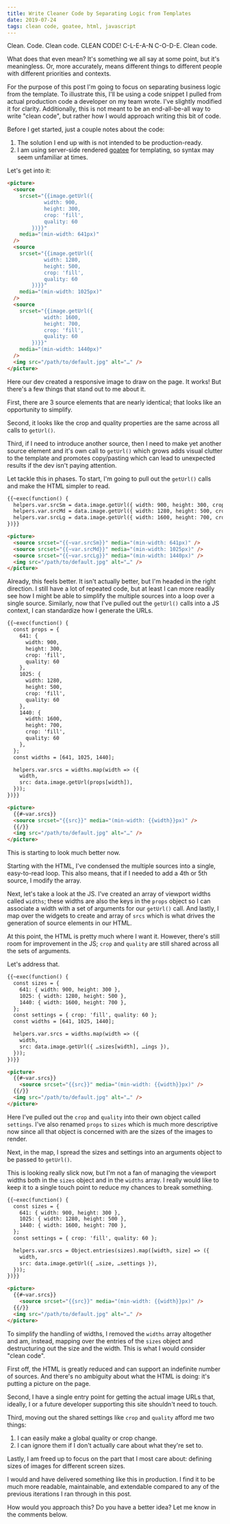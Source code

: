 ```yaml
---
title: Write Cleaner Code by Separating Logic from Templates
date: 2019-07-24
tags: clean code, goatee, html, javascript
---
```


Clean. Code. Clean code. CLEAN CODE! C-L-E-A-N C-O-D-E. Clean code.

What does that even mean? It's something we all say at some point, but it's meaningless. Or, more accurately, means different things to different people with different priorities and contexts.

For the purpose of this post I'm going to focus on separating business logic from the template. To illustrate this, I'll be using a code snippet I pulled from actual production code a developer on my team wrote. I've slightly modified it for clarity. Additionally, this is not meant to be an end-all-be-all way to write "clean code", but rather how I would approach writing this bit of code.

Before I get started, just a couple notes about the code:

1. The solution I end up with is not intended to be production-ready.
2. I am using server-side rendered [goatee](https://github.com/simpleviewinc/goatee) for templating, so syntax may seem unfamiliar at times.

Let's get into it:

```html
<picture>
  <source
    srcset="{{image.getUrl({
			width: 900,
			height: 300,
			crop: 'fill',
			quality: 60
		})}}"
    media="(min-width: 641px)"
  />
  <source
    srcset="{{image.getUrl({
			width: 1280,
			height: 500,
			crop: 'fill',
			quality: 60
		})}}"
    media="(min-width: 1025px)"
  />
  <source
    srcset="{{image.getUrl({
			width: 1600,
			height: 700,
			crop: 'fill',
			quality: 60
		})}}"
    media="(min-width: 1440px)"
  />
  <img src="/path/to/default.jpg" alt="…" />
</picture>
```

Here our dev created a responsive image to draw on the page. It works! But there's a few things that stand out to me about it.

First, there are 3 source elements that are nearly identical; that looks like an opportunity to simplify.

Second, it looks like the crop and quality properties are the same across all calls to `getUrl()`.

Third, if I need to introduce another source, then I need to make yet another source element and it's own call to `getUrl()` which grows adds visual clutter to the template and promotes copy/pasting which can lead to unexpected results if the dev isn't paying attention.

Let tackle this in phases. To start, I'm going to pull out the `getUrl()` calls and make the HTML simpler to read.

```html
{{~exec(function() {
  helpers.var.srcSm = data.image.getUrl({ width: 900, height: 300, crop: 'fill', quality: 60 });
  helpers.var.srcMd = data.image.getUrl({ width: 1280, height: 500, crop: 'fill', quality: 60 });
  helpers.var.srcLg = data.image.getUrl({ width: 1600, height: 700, crop: 'fill', quality: 60 });
})}}

<picture>
  <source srcset="{{~var.srcSm}}" media="(min-width: 641px)" />
  <source srcset="{{~var.srcMd}}" media="(min-width: 1025px)" />
  <source srcset="{{~var.srcLg}}" media="(min-width: 1440px)" />
  <img src="/path/to/default.jpg" alt="…" />
</picture>
```

Already, this feels better. It isn't actually better, but I'm headed in the right direction. I still have a lot of repeated code, but at least I can more readily see how I might be able to simplify the multiple sources into a loop over a single source. Similarly, now that I've pulled out the `getUrl()` calls into a JS context, I can standardize how I generate the URLs.

```html
{{~exec(function() {
  const props = {
    641: {
      width: 900,
      height: 300,
      crop: 'fill',
      quality: 60
    },
    1025: {
      width: 1280,
      height: 500,
      crop: 'fill',
      quality: 60
    },
    1440: {
      width: 1600,
      height: 700,
      crop: 'fill',
      quality: 60
    },
  };
  const widths = [641, 1025, 1440];

  helpers.var.srcs = widths.map(width => ({
    width,
    src: data.image.getUrl(props[width]),
  }));
})}}

<picture>
  {{#~var.srcs}}
  <source srcset="{{src}}" media="(min-width: {{width}}px)" />
  {{/}}
  <img src="/path/to/default.jpg" alt="…" />
</picture>
```

This is starting to look much better now.

Starting with the HTML, I've condensed the multiple sources into a single, easy-to-read loop. This also means, that if I needed to add a 4th or 5th source, I modify the array.

Next, let's take a look at the JS. I've created an array of viewport widths called `widths`; these widths are also the keys in the `props` object so I can associate a width with a set of arguments for our `getUrl()` call. And lastly, I map over the widgets to create and array of `srcs` which is what drives the generation of source elements in our HTML.

At this point, the HTML is pretty much where I want it. However, there's still room for improvement in the JS; `crop` and `quality` are still shared across all the sets of arguments.

Let's address that.

```html
{{~exec(function() {
  const sizes = {
    641: { width: 900, height: 300 },
    1025: { width: 1280, height: 500 },
    1440: { width: 1600, height: 700 },
  };
  const settings = { crop: 'fill', quality: 60 };
  const widths = [641, 1025, 1440];

  helpers.var.srcs = widths.map(width => ({
    width,
    src: data.image.getUrl({ …sizes[width], …ings }),
  }));
})}}

<picture>
  {{#~var.srcs}}
    <source srcset="{{src}}" media="(min-width: {{width}}px)" />
  {{/}}
  <img src="/path/to/default.jpg" alt="…" />
</picture>
```

Here I've pulled out the `crop` and `quality` into their own object called `settings`. I've also renamed `props` to `sizes` which is much more descriptive now since all that object is concerned with are the sizes of the images to render.

Next, in the map, I spread the sizes and settings into an arguments object to be passed to `getUrl()`.

This is looking really slick now, but I'm not a fan of managing the viewport widths both in the `sizes` object and in the `widths` array. I really would like to keep it to a single touch point to reduce my chances to break something.

```html
{{~exec(function() {
  const sizes = {
    641: { width: 900, height: 300 },
    1025: { width: 1280, height: 500 },
    1440: { width: 1600, height: 700 },
  };
  const settings = { crop: 'fill', quality: 60 };

  helpers.var.srcs = Object.entries(sizes).map([width, size] => ({
    width,
    src: data.image.getUrl({ …size, …settings }),
  }));
})}}

<picture>
  {{#~var.srcs}}
    <source srcset="{{src}}" media="(min-width: {{width}}px)" />
  {{/}}
  <img src="/path/to/default.jpg" alt="…" />
</picture>
```

To simplify the handling of widths, I removed the `widths` array altogether and am, instead, mapping over the entries of the `sizes` object and destructuring out the size and the width. This is what I would consider "clean code".

First off, the HTML is greatly reduced and can support an indefinite number of sources. And there's no ambiguity about what the HTML is doing: it's putting a picture on the page.

Second, I have a single entry point for getting the actual image URLs that, ideally, I or a future developer supporting this site shouldn't need to touch.

Third, moving out the shared settings like `crop` and `quality` afford me two things:

1. I can easily make a global quality or crop change.
2. I can ignore them if I don't actually care about what they're set to.

Lastly, I am freed up to focus on the part that I most care about: defining sizes of images for different screen sizes.

I would and have delivered something like this in production. I find it to be much more readable, maintainable, and extendable compared to any of the previous iterations I ran through in this post.

How would you approach this? Do you have a better idea? Let me know in the comments below.
